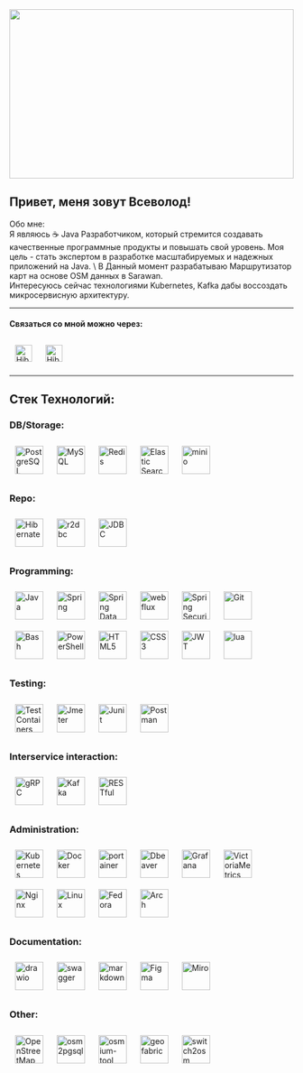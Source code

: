 <img src="https://github.com/user-attachments/assets/09570625-c7ba-47e4-8887-82dda9bc99db" width="100%" height="300px">
<!-- ![DR4BP4M](https://github.com/user-attachments/assets/489ef862-e1ae-4d7a-80da-fdbaa10a25b0) -->

## Привет, меня зовут Всеволод! 

Обо мне: \
Я являюсь ☕ Java Разработчиком, который стремится создавать качественные программные продукты и повышать свой уровень. Моя цель - стать экспертом в разработке масштабируемых и надежных приложений на Java. \ 
В Данный момент разрабатываю Маршрутизатор карт на основе OSM данных в Sarawan. \
Интересуюсь сейчас технологиями Kubernetes, Kafka дабы воссоздать микросервисную архитектуру.

---
#### Связаться со мной можно через:

<a href="https://t.me/EosReign" target="_blank"><img style="margin: 10px" src="https://img.shields.io/badge/EosReign-grey?style=for-the-badge&logo=telegram&logoSize=auto" alt="Hibernate" height="30" /></a>
<a href="mailto:vsevolod_sol@mail.ru" target="_blank"><img style="margin: 10px" src="https://img.shields.io/badge/vsevolod__sol@mail.ru-2d47d4?style=for-the-badge&logo=Mail.Ru&logoColor=eb811e&logoSize=auto" alt="Hibernate" height="30" /></a>

---
## Стек Технологий:

### DB/Storage:
<div>
  <a href="https://www.postgresql.org/" target="_blank"><img style="margin: 10px" src="https://profilinator.rishav.dev/skills-assets/postgresql-original-wordmark.svg" alt="PostgreSQL" height="50" /></a>
  <a href="https://www.mysql.com/" target="_blank"><img style="margin: 10px" src="https://profilinator.rishav.dev/skills-assets/mysql-original-wordmark.svg" alt="MySQL" height="50" /></a>  
  <a href="https://redis.io/" target="_blank"><img style="margin: 10px" src="https://profilinator.rishav.dev/skills-assets/redis-original-wordmark.svg" alt="Redis" height="50" /></a>  
  <a href="https://www.elastic.co/" target="_blank"><img style="margin: 10px" src="https://profilinator.rishav.dev/skills-assets/elasticsearch.png" alt="Elastic Search" height="50" /></a> 
  <a href="https://min.io/" target="_blank"><img style="margin: 10px" src="https://github.com/user-attachments/assets/02a74a89-8751-4496-9300-4ef76aee1e51" alt="minio" height="50" /></a> 
</div>

### Repo:
<div>
  <a href="https://hibernate.org/" target="_blank"><img style="margin: 10px" src="https://www.vectorlogo.zone/logos/hibernate/hibernate-icon.svg" alt="Hibernate" height="50" /></a> 
  <a href="https://r2dbc.io/" target="_blank"><img style="margin: 10px" src="https://r2dbc.io/images/PVLG-R2DBC-Icon-RGB.png" alt="r2dbc" height="50" /></a>
  <a href="https://docs.oracle.com/javase/8/docs/technotes/guides/jdbc/" target="_blank"><img style="margin: 10px" src="https://v2.openhab.org/logos/jdbc.png" alt="JDBC" height="50" /></a>
</div>


### Programming:
<div>
  <a href="https://www.java.com/" target="_blank"><img style="margin: 10px" src="https://profilinator.rishav.dev/skills-assets/java-original-wordmark.svg" alt="Java" height="50" /></a> 
  <a href="https://docs.spring.io/spring-framework/docs/3.0.x/reference/expressions.html#:~:text=The%20Spring%20Expression%20Language%20(SpEL,and%20basic%20string%20templating%20functionality." target="_blank"><img style="margin: 10px" src="https://profilinator.rishav.dev/skills-assets/springio-icon.svg" alt="Spring" height="50" /></a>  
  <a href="https://spring.io/projects/spring-data" target="_blank"><img style="margin: 10px" src="https://huongdanjava.com/wp-content/uploads/2018/01/spring-data.png" alt="Spring Data" height="50" /></a>  
  <a href="https://docs.spring.io/spring-framework/reference/web/webflux.html" target="_blank"><img style="margin: 10px" src="https://www.ivankrizsan.se/wp-content/uploads/2019/12/spring_webflux_logo.png" alt="webflux" height="50" /></a>
  <a href="https://spring.io/projects/spring-security" target="_blank"><img style="margin: 10px" src="https://github.com/user-attachments/assets/cd31be45-7e7f-4358-bd1f-627fe9de7d1f" alt="Spring Security" height="50" /></a>  
  <a href="https://github.com/" target="_blank"><img style="margin: 10px" src="https://profilinator.rishav.dev/skills-assets/git-scm-icon.svg" alt="Git" height="50" /></a>  
  <a href="https://www.gnu.org/software/bash/" target="_blank"><img style="margin: 10px" src="https://github.com/user-attachments/assets/1fc9b415-407b-429e-a762-77d33dd72453" alt="Bash" height="50" /></a> 
  <a href="https://docs.microsoft.com/en-us/powershell/" target="_blank"><img style="margin: 10px" src="https://profilinator.rishav.dev/skills-assets/powershell.png" alt="PowerShell" height="50" /></a>
  <a href="https://en.wikipedia.org/wiki/HTML5" target="_blank"><img style="margin: 10px" src="https://profilinator.rishav.dev/skills-assets/html5-original-wordmark.svg" alt="HTML5" height="50" /></a>  
  <a href="https://www.w3schools.com/css/" target="_blank"><img style="margin: 10px" src="https://profilinator.rishav.dev/skills-assets/css3-original-wordmark.svg" alt="CSS3" height="50" /></a>
  <a href="https://jwt.io/" target="_blank"><img style="margin: 10px" src="https://github.com/user-attachments/assets/024671b4-92ce-434c-a86c-e1f4a12159bb" alt="JWT" height="50" /></a>
  <a href="https://www.lua.org/" target="_blank"><img style="margin: 10px" src="https://github.com/user-attachments/assets/6d0a57e0-cc03-4b97-b379-5c934345ca0d" alt="lua" height="50" /></a>  
</div>

### Testing:
<div>
  <a href="https://testcontainers.com/" target="_blank"><img style="margin: 10px" src="https://avatars.githubusercontent.com/u/13393021?s=200&v=4" alt="TestContainers" height="50" /></a>
  <a href="https://jmeter.apache.org/" target="_blank"><img style="margin: 10px" src="https://github.com/user-attachments/assets/a6cc8d92-8817-4242-8a5a-3f8cbda852cf" alt="Jmeter" height="50" /></a>
  <a href="https://junit.org/junit5/" target="_blank"><img style="margin: 10px" src="https://github.com/user-attachments/assets/8085056e-f16e-4f1f-a28f-66f3d41c5e3b" alt="Junit" height="50" /></a>  
  <a href="https://www.postman.com/" target="_blank"><img style="margin: 10px" src="https://github.com/user-attachments/assets/d3015d84-39bb-444a-b454-38c3ccdcc858" alt="Postman" height="50" /></a>  
</div>

### Interservice interaction:
<div>
  <a href="https://grpc.io/" target="_blank"><img style="margin: 10px" src="https://www.vectorlogo.zone/logos/grpcio/grpcio-icon.svg" alt="gRPC" height="50" /></a>
  <a href="https://kafka.apache.org/" target="_blank"><img style="margin: 10px" src="https://github.com/user-attachments/assets/04781713-aced-4652-8ec6-9b3b244dd29e" alt="Kafka" height="50" /></a>
  <a href="https://en.wikipedia.org/wiki/REST" target="_blank"><img style="margin: 10px" src="https://www.opc-router.com/wp-content/uploads/2020/04/icon_rest_webservice_600x400px.png" alt="RESTful" height="50" /></a>  
</div>

### Administration:
<div>
  <a href="https://kubernetes.io/" target="_blank"><img style="margin: 10px" src="https://profilinator.rishav.dev/skills-assets/kubernetes-icon.svg" alt="Kubernetes" height="50" /></a> 
  <a href="https://www.docker.com/" target="_blank"><img style="margin: 10px" src="https://profilinator.rishav.dev/skills-assets/docker-original-wordmark.svg" alt="Docker" height="50" /></a> 
  <a href="https://www.portainer.io/" target="_blank"><img style="margin: 10px" src="https://github.com/user-attachments/assets/c1968824-840f-4c2a-b7cf-144258747077" alt="portainer" height="50" /></a>  
  <a href="https://dbeaver.io/" target="_blank"><img style="margin: 10px" src="https://github.com/user-attachments/assets/3b9b35a0-b2f6-4c01-9002-4064171bc688" alt="Dbeaver" height="50" /></a>  
  <a href="https://grafana.com/" target="_blank"><img style="margin: 10px" src="https://upload.wikimedia.org/wikipedia/commons/a/a1/Grafana_logo.svg" alt="Grafana" height="50" /></a>
  <a href="https://victoriametrics.com/" target="_blank"><img style="margin: 10px" src="https://github.com/user-attachments/assets/338a0b1a-ecf3-4a94-ba72-6fce74185c76" alt="VictoriaMetrics" height="50" /></a>
  <a href="https://nginx.org/ru/" target="_blank"><img style="margin: 10px" src="https://www.vectorlogo.zone/logos/nginx/nginx-icon.svg" alt="Nginx" height="50" /><a/>
  <a href="https://www.linux.org/" target="_blank"><img style="margin: 10px" src="https://github.com/user-attachments/assets/2ee8d67a-37c7-4cf8-911b-dfa654aa4fa9" alt="Linux" height="50" /></a> 
  <a href="https://fedoraproject.org/" target="_blank"><img style="margin: 10px" src="https://github.com/user-attachments/assets/378a8bf4-2e56-451b-9b60-572777df0a8c" alt="Fedora" height="50" /></a>  
  <a href="https://archlinux.org/" target="_blank"><img style="margin: 10px" src="https://github.com/user-attachments/assets/4c99386a-7113-408c-9452-0f4a07370969" alt="Arch" height="50" /></a>  
</div>

### Documentation:
<div>
  <a href="https://www.drawio.com/" target="_blank"><img style="margin: 10px" src="https://github.com/user-attachments/assets/eb29a7e5-f4ba-45ba-bc36-7c14c7711d1d" alt="drawio" height="50" /></a>
  <a href="https://swagger.io/" target="_blank"><img style="margin: 10px" src="https://github.com/user-attachments/assets/538f8073-ac57-4143-8349-73b20fe6ef06" alt="swagger" height="50" /></a>
  <a href="https://www.markdownguide.org/getting-started/" target="_blank"><img style="margin: 10px" src="https://github.com/user-attachments/assets/bb97cc80-2ad3-4ea5-adaa-97ce9f32bb87" alt="markdown" height="50" /></a> 
  <a href="https://www.figma.com" target="_blank"><img style="margin: 10px" src="https://github.com/user-attachments/assets/8618e961-2e50-4972-9f4b-d880615897ae" alt="Figma" height="50" /></a>  
  <a href="https://miro.com/ru/" target="_blank"><img style="margin: 10px" src="https://github.com/user-attachments/assets/d1df04c8-17b9-4482-b69c-59104de155fc" alt="Miro" height="50" /></a>  
</div>

### Other:
<div>
  <a href="https://www.openstreetmap.org/" target="_blank"><img style="margin: 10px" src="https://github.com/user-attachments/assets/f2996360-0b98-4965-9017-6d9c2f977f71" alt="OpenStreetMap" height="50" /></a>  
  <a href="https://osm2pgsql.org/doc/manual.html" target="_blank"><img style="margin: 10px" src="https://osm2pgsql.org/img/logo.png" alt="osm2pgsql" height="50" /></a>  
  <a href="https://osmcode.org/osmium-tool/" target="_blank"><img style="margin: 10px" src="https://osmcode.org/img/logo-osmium-tool.svg" alt="osmium-tool" height="50" /></a>  
  <a href="https://www.geofabrik.de/" target="_blank"><img style="margin: 10px" src="https://www.geofabrik.de/img/gG72-white.png" alt="geofabric" height="50" /></a>  
  <a href="https://switch2osm.org/serving-tiles/using-a-docker-container/" target="_blank"><img style="margin: 10px" src="https://switch2osm.org/" alt="switch2osm" height="50" /></a>  
</div>

<!-- https://icon-sets.iconify.design/?query=bash сайт с лого-->
